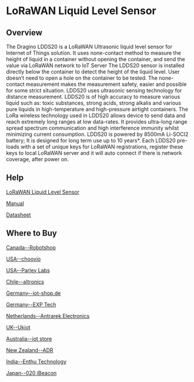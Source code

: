 # LoRaWAN Liquid Level Sensor

## Overview
The Dragino LDDS20 is a LoRaWAN Ultrasonic liquid level sensor for Internet of Things
solution. It uses none-contact method to measure the height of liquid in a container without
opening the container, and send the value via LoRaWAN network to IoT Server
The LDDS20 sensor is installed directly below the container to detect the height of the liquid
level. User doesn’t need to open a hole on the container to be tested. The none-contact
measurement makes the measurement safety, easier and possible for some strict situation.
LDDS20 uses ultrasonic sensing technology for distance measurement. LDDS20 is of high
accuracy to measure various liquid such as: toxic substances, strong acids, strong alkalis and
various pure liquids in high-temperature and high-pressure airtight containers.
The LoRa wireless technology used in LDDS20 allows device to send data and reach
extremely long ranges at low data-rates. It provides ultra-long range spread spectrum
communication and high interference immunity whilst minimizing current consumption.
LDDS20 is powered by 8500mA Li-SOCI2 battery; It is designed for long term use up to 10
years*.
Each LDDS20 pre-loads with a set of unique keys for LoRaWAN registrations, register these
keys to local LoRaWAN server and it will auto connect if there is network coverage, after
power on.


## Help
[LoRaWAN Liquid Level Sensor](https://www.dragino.com/products/distance-level-sensor/item/164-ldds20.html)

[Manual](https://www.dragino.com/downloads/downloads/LoRa_End_Node/LDDS20/LDDS20_LoRaWAN_Liquid_Level_Sensor_User%20Manual_v1.2.0.pdf)

[Datasheet](https://www.dragino.com/downloads/downloads/LoRa_End_Node/LDDS20/Datasheet_LDDS20_LoRaWAN%20Liquid%20Level%20Sensor.pdf)


## Where to Buy

[Canada--Robotshop](https://www.robotshop.com/en/dragino-technology.html)

[USA--choovio](https://www.choovio.com/product/ldds45-lorawan-distance-detection-sensor/)

[USA--Parley Labs](https://shop.parleylabs.com/collections/dragino)

[Chile--altronics](https://altronics.cl/index.php?route=product/search&search=dragino)

[Germany--iot-shop.de](https://iot-shop.de/shop/category/marke-dragino-105)

[Germany--EXP Tech](https://www.exp-tech.de/dragino/)

[Netherlands--Antrarek Electronics](https://www.antratek.nl/dragino)

[UK--Ukiot](https://www.ukiot.store/product-category/dragino/?orderby=popularity)

[Australia--iot store](https://www.iot-store.com.au/products/ldds45-lorawan-waterproof-distance-detection-sensor?_pos=1&_sid=022598959&_ss=r)

[New Zealand--ADR](https://www.adriley.co.nz/products-and-services/iot-range)

[India--Enthu Technology](https://www.enthutech.in/zh_HK/shop)

[Japan--020 iBeacon](https://www.thethingsnetwork.org/device-repository/)